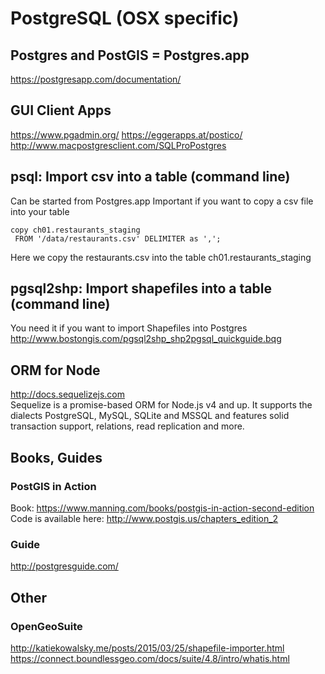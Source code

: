 # PostgreSQL (OSX specific)

## Postgres and PostGIS = Postgres.app
https://postgresapp.com/documentation/

## GUI Client Apps
https://www.pgadmin.org/
https://eggerapps.at/postico/
http://www.macpostgresclient.com/SQLProPostgres

## psql: Import csv into a table (command line)
Can be started from Postgres.app
Important if you want to copy a csv file into your table

```
copy ch01.restaurants_staging
 FROM '/data/restaurants.csv' DELIMITER as ',';
```
Here we copy the restaurants.csv into the table ch01.restaurants_staging       


## pgsql2shp: Import shapefiles into a table (command line)
You need it if you want to import Shapefiles into Postgres           
http://www.bostongis.com/pgsql2shp_shp2pgsql_quickguide.bqg        


## ORM for Node
http://docs.sequelizejs.com              
Sequelize is a promise-based ORM for Node.js v4 and up. It supports the dialects PostgreSQL, MySQL, SQLite and MSSQL and features solid transaction support, relations, read replication and more.      


## Books, Guides

### PostGIS in Action
Book: https://www.manning.com/books/postgis-in-action-second-edition          
Code is available here: http://www.postgis.us/chapters_edition_2       

### Guide
http://postgresguide.com/



## Other

### OpenGeoSuite 
http://katiekowalsky.me/posts/2015/03/25/shapefile-importer.html
https://connect.boundlessgeo.com/docs/suite/4.8/intro/whatis.html


